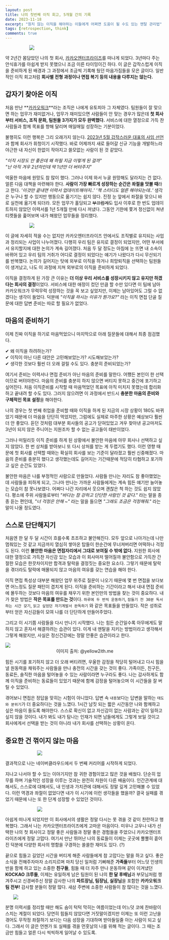 ```yaml
---
layout: post
title: 나의 첫번째 이직 회고, 5개월 간의 기록
date: 2023-11-18
excerpt: "원치 않는 이직을 해야하는 이들에게 어쩌면 도움이 될 수도 있는 멘탈 관리법"
tags: [retrospection, think]
comments: true
---
```


<div style="width:70% !important; margin:0 auto">
<img src="https://github.com/xrabcde/xrabcde.github.io/assets/56033755/da8d1e16-42c9-4c4b-9f60-1533fb48374c">
</div>

약 2년간 몸담았던 나의 첫 회사, [카카오엔터프라이즈](https://kakaoenterprise.com/)를 떠나게 되었다. 
3년마다 주는 안식휴가를 아쉽게 받지 못했으니 조금 이른 타이밍이긴 하다.
이 글은 갑작스럽게 이직을 준비하게 된 배경과 그 과정에서 조금씩 기록해 뒀던 마음가짐들을 모은 글이다.
일반적인 이직 회고처럼 **회사별 전형 과정이나 면접 복기 등의 내용을 다루지는 않는다.**

## 갑자기 찾아온 이직

처음 만난 **[카카오워크](https://www.kakaowork.com/)**라는 조직은 나에게 유토피아 그 자체였다. 
팀원들이 잘 맞으면 하는 업무가 재미없거나, 업무가 재미있으면 사람들이 안 맞는 경우가 많은데
**첫 회사부터 서비스, 조직 문화, 팀원들 3가지가 모두 완벽했다.** 
서비스에 대한 열정으로 가득 찬 사람들과 함께 목표를 향해 달리며 매일매일 성장하는 기분이었다.

불행히도 이런 행복은 그리 오래가지 않는다.
[2023년 5월 갑작스러운 대표의 사임 선언](https://biz.chosun.com/it-science/ict/2023/05/12/4VVY2G7OFVCT3DLQ3VHG4O6YKA/)과 함께 회사가 휘청이기 시작했다. 
바로 어제까지 새로 들어갈 신규 기능을 개발하느라 야근한 내 자신이 한없이 작아지고 쓸모없는 사람이 된 것 같았다. 

*"이직 시장도 안 좋은데 왜 하필 지금 이렇게 된 걸까"*  
*"난 아직 겨우 2년차인데 딱 1년만 더 버텨주지"* 

억울한 마음에 원망도 참 많이 했다. 그러나 이제 와서 누굴 원망해도 달라지는 건 없다. 얼른 다음 대책을 마련해야 한다.
**사람이 가장 빠르게 성장하는 순간은 좌절을 맛볼 때**라고 한다.
*'이것만 끝내면 이력서 업데이트해야지..' '책 스터디도 얼른 해야되는데..'* 
생각은 누구나 할 수 있지만 행동으로 옮기기는 쉽지 않다.
진정 눈 앞에서 좌절을 맞으니 바로 실천에 옮기게 되더라.
모든 업무가 홀딩되고 ~~부끄럽게도~~ 입사 이후로 한 번도 업데이트하지 않았던 이력서를 1년 5개월 만에 다시 꺼냈다.
그동안 기한에 쫓겨 정신없이 쳐낸 티켓들을 훑어보며 내가 해왔던 업무들을 정리했다. 

<div style="width:70% !important; margin:0 auto">
<img src="https://github.com/xrabcde/xrabcde.github.io/assets/56033755/896da056-08c5-4488-97f6-3002dfc97ebe">
</div>

이 글에 자세히 적을 수는 없지만 카카오엔터프라이즈 안에서도 조직별로 유지되는 사업과 정리되는 사업이 나누어졌다. 
다행히 우리 팀은 유지로 결정이 되었지만, 어떤 부서에서 유지할지에 대한 논의가 계속 길어졌다. 
처음 두 달 정도는 아침에 눈 뜨면 내 소속이 바뀌어 있고 우리 팀의 거취가 어디로 결정이 되었다는 얘기가 나왔다가 
다시 무산되기를 반복했다. 
논의가 길어지는 탓에 외부로 이직을 하거나 희망퇴직을 선택하는 팀원들이 생겨났고, 나도 이 과정에 지쳐 외부로의 이직을 준비하게 되었다. 

이직을 결정하게 된 가장 큰 이유는 **더 이상 우리 서비스를 성장시키지 않고 유지만 하겠다는 회사의 결정**이었다. 
서비스에 대한 애정이 컸던 만큼 할 수만 있다면 이 팀에 남아 카카오워크가 무럭무럭 성장하는 것을 꼭 보고 싶었지만, 이제는 남아있어도 그럴 수 없겠다는 생각이 들었다. 
덕분에 *"이직을 하시는 이유가 뭔가요?"* 라는 이직 면접 단골 질문에 대한 답변 준비는 따로 할 필요가 없었다.

## 마음의 준비하기

이제 진짜 이직을 하기로 마음먹었으니 마지막으로 아래 질문들에 대해서 최종 점검했다.

✔︎  왜 이직을 하려하는가?  
✔︎  이직이 아닌 다른 대안은 고민해보았는가? 시도해보았는가?  
✔︎  생각한 것보다 훨씬 더 오래 걸릴 수도 있다. 충분히 준비되었는가?  

여기서 준비는 이력서나 면접 준비가 아닌 마음의 준비를 말한다. 
어쨌든 본인이 한 선택이므로 버텨야한다. 마음의 준비를 충분히 하지 않으면 버티지 못하고 중간에 포기하고 싶어진다. 
처음 이직준비를 시작할 때 마음먹었던 목표에 아직 미치지 못했는데 합리화하고 끝내려 할 수도 있다.
그러지 않으려면 이 과정에서 반드시 **충분한 마음의 준비와 구체적인 목표 설정**을 해야한다. 

나의 경우는 첫 번째 취업을 준비할 때와 이직을 하게 된 지금의 시장 상황이 180도 바뀌었기 때문에 더 마음을 단단히 먹었지만, 그럼에도 실제로 마주한 상황은 예상보다 훨씬 더 안 좋았다.
듣던 것처럼 대부분 회사들의 공고가 닫혀있었고 겨우 찾아낸 공고마저도
3년이 되지 않은 주니어는 지원조차 할 수 없는 공고들이 태반이었다.

그러나 떠밀리듯 이직 준비를 하게 된 상황에서 불안한 마음에 아무 회사나 선택하고 싶지 않았다.
한 번 상처를 받아보니 또 다시 상처를 받는 게 두렵기도 했다. 
이런 영향 때문에 첫 회사를 선택할 때와는 확실히 회사를 보는 기준이 달라졌고 훨씬 신중해졌다. 
마음의 준비를 충분히 했다고 생각했는데도 
길어지는 기간때문에 적당히 타협하고 포기하고 싶은 순간도 있었다.

불안한 마음은 나를 부정적인 사람으로 만들었다.
사람들 만나는 자리도 참 좋아했었는데 사람들을 피하게 되고, 
그나마 만나는 가까운 사람들에게는 계속 힘든 얘기만 늘어놓는 모습이 참 못나보였다. 
어쩌다 나간 자리에서 웃으며 괜찮은 척 하는 것도 쉽지 않았다.
평소에 주위 사람들로부터 *"바다는 참 강하고 단단한 사람인 것 같다."* 라는 말을 종종 듣는 편인데,
*"너 걱정은 안해 ~"* 라는 말을 들으면 
*"그래도 조금은 걱정해줘."* 라는 말이 나올 정도였다. 

## 스스로 단단해지기

처음엔 한 달 두 달 시간이 흐를수록 초조하고 불안해진다. 
모두 앞으로 나아가는데 나만 멈춰있는 것 같고 지금까지 열심히 쌓아온 탑들이 한순간에 무너져버리면 어떡하나 걱정도 된다. 
이런 **불안한 마음은 면접자리에서 그대로 보여질 수 밖에 없다.** 
지원한 회사에 대한 열정으로 가득찬 자신감 있는 모습과 
이 회사마저 떨어질까 불안함으로 가득찬 간절한 모습은 한끗차이지만 
합격과 탈락을 결정짓는 중요한 요소다.
그렇기 때문에 탈락을 겪더라도
탈락에 매몰되지 않고 마음의 여유를 갖는 연습을 해야 한다.

이직 면접 특성상 대부분 해왔던 업무 위주로 질문이 나오기 때문에 몇 번 면접을 보다보면 어느정도 질문 패턴이 겹치게 된다. 
이직을 준비하는 기간이라고 해서 내내 면접 준비에 몰두하는 것보다 
마음의 여유를 채우기 위한 본인만의 방법을 찾는 것이 중요하다.
내가 찾은 방법은 **작은 목표를 만드는 것**이다.
`하루에 두 번씩 운동하기`, `잠들기 전 30분 독서하는 시간 갖기`, `읽고 싶었던 자기계발서 완독하기` 와 같은 목표들을 만들었다. 
작은 성취로부터 얻은 자신감들이 모여 나를 더 단단하게 만들어주었다. 

그리고 이 시기쯤 사람들을 다시 만나기 시작했다.
나는 힘든 순간일수록 아무에게도 말하지 않고 혼자서 해결하려는 습관이 있다. 
이게 내 멘탈을 지키는 방법이라고 생각해서 그렇게 해왔지만, 사실은 정신건강에는 정말 안좋은 습관이라고 한다. 

<div style="width:100% !important; margin:0 auto">
<img src="https://github.com/xrabcde/xrabcde.github.io/assets/56033755/8ad2d425-44e1-4a11-a148-2f07828db514">
<figcaption align=center>이미지 출처: @yellow2ith.me</figcaption>
</div>

힘든 시기를 포기하지 않고 더 오래 버티려면, 우울한 감정을 적당히 털어내고 
다시 힘을 낼 원동력을 채워주는 사람들을 만나 충전의 시간을 갖는 것이 좋다.
가족이든, 친구든, 동료든, 솔직한 마음을 털어놓을 수 있는 사람이라면 누구라도 좋다. 
나는 감사하게도 함께 이직을 준비하는 동료들이 있었기 때문에 
함께 감정을 털어놓으며 이 시간들을 잘 버틸 수 있었다. 

겪어보니 면접은 정답을 맞히는 시험이 아니었다.
답변 속 `내용`보다는 답변을 말하는 `태도와 분위기`가 더 중요하다는 것을 느꼈다.
1시간 남짓 되는 짧은 시간동안 나와 함께하고 싶은 마음이 들도록 해야한다.
스스로 확신이 없고 자신감이 없는 사람과는 같이 일하고 싶지 않을 것이다.
내가 봐도 내가 탐나는 인재가 되면 남들에게도 그렇게 보일 것이고 
회사에게서 선택을 받는 것이 아니라 내가 회사를 선택하는 상황이 온다. 

## 중요한 건 꺾이지 않는 마음

<div style="width:60% !important; margin:0 auto">
<img src="https://github.com/xrabcde/xrabcde.github.io/assets/56033755/2909e623-b953-40c6-bb63-c37d1cbd80e0">
</div>

결과적으로 나는 네이버클라우드에서 두 번째 커리어를 시작하게 되었다. 

지나고 나서야 할 수 있는 이야기지만 참 귀한 경험이었고 많은 것을 배웠다. 
단순히 업무를 하며 기술적인 성장을 이루는 것과는 완전히 차원이 다른 배움이다. 
인간관계에 대해서도, 스스로에 대해서도, 내 인생과 가치관에 대해서도 정말 깊게 고민해볼 수 있었다.
이런 역경과 좌절이 없었다면 내가 이 시기에 이런 생각들을 했을까? 
결국 실패를 겪었기 때문에 나는 또 한 단계 성장할 수 있었던 것이다.

<div style="width:60% !important; margin:0 auto">
<img src="https://github.com/xrabcde/xrabcde.github.io/assets/56033755/3a76be56-9bb4-49c2-8419-89bf17335a40">
</div>

아쉽게 떠나게 되었지만 이 회사에서의 생활은 정말 다시는 못 겪을 것 같이 찬란하고 행복했다.
그래서 나는 카카오엔터프라이즈에게 고마운 마음이다.
미우나 고우나 내가 선택한 나의 첫 회사이고 정말 좋은 사람들과 정말 좋은 경험들을 주었으니 
카카오엔터프라이즈에게 정말 고맙다. 
여기서 만난 뛰어난 나의 동료들이 이제는 곳곳에 뿔뿔히 흩어진 덕분에 다양한 회사의 명함을 구경하는 쏠쏠한 재미도 있다. (?)

끝으로 힘들고 길었던 시간을 버티게 해준 사람들에게 참 고맙다는 말을 하고 싶다.
좋은 소식을 전해주자마자 소리지르며 마치 당신 일처럼 기뻐해준 **가족들**부터 
어느덧 인생의 반을 함께 하고 있는 소중한 **친구들**, 
힘들 때 더 자주 만나 운동하며 같이 이겨냈던 **KOCKAO 크루들**, 
이제는 유일하게 남은 팀원이 된 나의 **한 달 후배님**과 
부모님처럼 챙겨주시고 신경써주신 정말 감사한 나의 **파트장님, 팀장님, 실장님**을 포함한
**카카오워크 팀 전부!** 감사할 분들이 정말 많다. 
새삼 주변에 소중한 사람들이 참 많다는 것을 느꼈다. 

<div style="width:90% !important; margin:0 auto">
<img src="https://github.com/xrabcde/xrabcde.github.io/assets/56033755/73e768c2-7bb6-4968-9be0-e0f1e567cb2c">
</div>

분명 이력서를 정리할 때만 해도 숨이 턱턱 막히는 여름이었는데 
어느덧 코에 찬바람이 스치는 계절이 되었다. 
당연히 힘들지 않았다면 거짓말이겠지만 이제는 또 이런 고난을 겪어도 
무작정 좌절하기 보다는 다음 성장을 기대하며 받아들일줄 아는 사람이 되고 싶다. 
그래서 이 글은 언젠가 또 실패를 겪을 먼훗날의 나를 위해 적는 글이다. 
그 때는 조금만 힘들고 얼른 다시 씩씩하게 일어날 수 있도록. 
